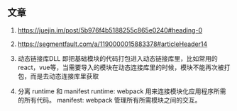 
## 文章
1. https://juejin.im/post/5b976f4b5188255c865e0240#heading-0
2. https://segmentfault.com/a/1190000015883378#articleHeader14


1. 动态链接库DLL
  即把基础模块的代码打包进入动态链接库里，比如常用的react，vue等，当需要导入的模块在动态连接库里的时候，模块不能再次被打包，而是去动态连接库里获取
2. 分离 runtime 和 manifest
  runtime: webpack 用来连接模块化应用程序所需的所有代码。
  manifest: webpack 管理所有所需模块之间的交互。
